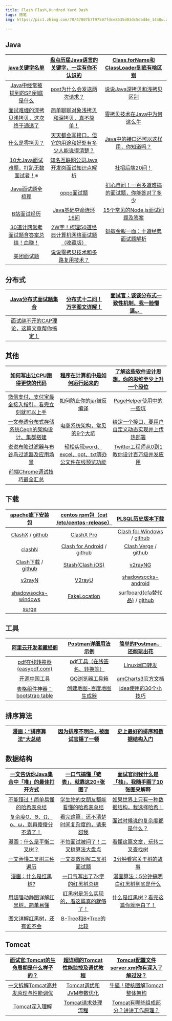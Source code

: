 ```yaml
---
title: Flash Flash,Hundred Yard Dash
tags: 随笔
img: https://pic1.zhimg.com/70/47807b7f97507fdce8535d03dc5dbd4e_1440w.avis

---
```



## Java

| [java关键字名单](https://mp.weixin.qq.com/s?__biz=MzkzODE3OTI0Ng==&mid=2247491305&idx=2&sn=c8b3f2d88d16aa3ebb9f5b674dce0a55&source=41#wechat_redirect) | [盘点历届Java语言的关键字，一定有你不认识的](https://mp.weixin.qq.com/s/Pm9Rp_xKIA8UodtmyX4iMA) | [Class.forName和ClassLoader到底有啥区别](https://mp.weixin.qq.com/s/qvKunFJfDuBesjJUIsJdXg) |
| :----------------------------------------------------------: | :----------------------------------------------------------: | :----------------------------------------------------------: |
| [Java中经常被提到的SPI到底是什么](https://mp.weixin.qq.com/s/t92OtlMD_dwk1ldCVNvHBA) | [post为什么会发送两次请求？](https://mp.weixin.qq.com/s/rcYoIbgxHLsnXzKqmcKtSg) | [说说Java深拷贝和浅拷贝区别](https://mp.weixin.qq.com/s/GOSoJrArIQrctiP3ArG6lA) |
| [面试难缠的深拷贝浅拷贝，这次终于通透了](https://mp.weixin.qq.com/s/SQB4ZteKe7-fHFzL__6cSQ) | [简单聊聊对象浅拷贝和深拷贝，真不简单！](https://mp.weixin.qq.com/s/P1mlsdacKGF0vB566fqm3g) | [零拷贝技术在Java中为何这么牛](https://mp.weixin.qq.com/s/GSzbiVge-aoDHxYCzCTALw) |
| [什么是零拷贝？](https://mp.weixin.qq.com/s/Fsw01-dXjeS4X8I-zmu8hQ) | [天天都会写接口，但它的用途和好处有多少人能说得清楚？](https://mp.weixin.qq.com/s/R7JyIRnRYEEMNKZG-aEoMw) | [Java中的接口还可以这样用，你知道吗？](https://mp.weixin.qq.com/s/NN3Zy1RGpwWUIgaatAJ4HQ) |
| [10大Java面试难题，打趴无数面试者！](https://mp.weixin.qq.com/s/Fap6REHGxmnaHOPwp94iRA)※ | [知名互联网公司Java开发岗面试知识点解析](https://mp.weixin.qq.com/s/efM15hYwgowrprWWNgbYjg) | [社招后端20问！](https://mp.weixin.qq.com/s/kbvWCme1T-_3_MaIvgH66g) |
| [Java面试题全梳理](https://mp.weixin.qq.com/s/3cqRu-STSX7aL_3kRQffTQ) | [oppo面试题](https://mp.weixin.qq.com/s/UZld1hKUgeBrYFrhQ_wjMQ) | [扪心自问！一百多道难搞的面试题，你能答对了多少](https://mp.weixin.qq.com/s/aj-WmrJsWnH2Utsbhurnbg) |
| [B站面试经历](https://mp.weixin.qq.com/s/ZbP8kBTKpnxKsogZyQL1nw) | [Java基础夺命连环16问](https://mp.weixin.qq.com/s/_JsVu1Vcj8kCl1gZc8tNXg) | [15个常见的Node.js面试问题及答案](https://mp.weixin.qq.com/s/-v3PCoVInPYpkhnO9y3SNQ) |
| [30道计网常考面试题含答案总结！血赚！](https://mp.weixin.qq.com/s/OY6oO-1dSxc9Flseal22zw) | [2W字！梳理50道经典计算机网络面试题（收藏版）](https://mp.weixin.qq.com/s/PlBwyJ4wpDeZ7J-PKw3sgA) | [蚂蚁金服一面：十道经典面试题解析](https://mp.weixin.qq.com/s/6KhtiAdDOljqQ4bzc7pSnw) |
| [美团面试题](https://mp.weixin.qq.com/s/2IUaDr5XRgWoVaGgPGsAxA) | [说说零拷贝技术和多路复用技术？](https://mp.weixin.qq.com/s/9WFyLiKaDF5ocQsnbE2w6g) |                                                              |

## 分布式

| [Java分布式面试题集合](https://mp.weixin.qq.com/s/8L713J4zzv_PfDtfdR5CRA) | [分布式十二问！万字图文详解！](https://mp.weixin.qq.com/s/TnFsKK77uyfXkckt4m1Ctw) | [面试官：谈谈分布式一致性机制，我一脸懵逼。。](https://mp.weixin.qq.com/s/e1xvvdx8oOs8ykIMgSKiuw) |
| :----------------------------------------------------------: | :----------------------------------------------------------: | :----------------------------------------------------------: |
| [面试绕不开的CAP理论，这篇文章帮你搞定！](https://mp.weixin.qq.com/s/tLfJdZ4BxlXY_wiV6-Hx8w) |                                                              |                                                              |

## 其他

| [如何写出让CPU跑得更快的代码](https://mp.weixin.qq.com/s/g6bCfbyJ0NrtSAwN3Xooqw) | [程序在计算机中是如何运行起来的](https://mp.weixin.qq.com/s/Ek3gWfzrmWrRz8ypL76UTA) | [了解这些软件设计思想，你的思维至少上升一个段位](https://mp.weixin.qq.com/s/3dF8cy9LWh5A0oGWL2p35g) |
| :----------------------------------------------------------: | :----------------------------------------------------------: | :----------------------------------------------------------: |
| [微信支付、支付宝最全接入指引，看完立刻就可以上手](https://mp.weixin.qq.com/s/emU6QyhRFXaBlkj9jerOMg) | [如何防止你的jar被反编译](https://mp.weixin.qq.com/s/AB1GN6UAsHW_nvctH_tuRQ) | [PageHelper使用中的一些坑](https://mp.weixin.qq.com/s/2FR4lmNdGmLP4qnD2F0Krw) |
| [一文参透分布式存储系统Ceph的架构设计、集群搭建](https://mp.weixin.qq.com/s/bt5Df-sY3QETgvGp3Kp8Yw) | [电商系统架构，常见的9个大坑](https://mp.weixin.qq.com/s/RnR3OyNA8PSz9CrCMP48kw) | [给定一个接口，要用户自定义动态实现并上传热部署](https://mp.weixin.qq.com/s/4Yr0J5MPvUQmDTseoJAILQ) |
| [说说布隆过滤器与布谷鸟过滤器及应用场景](https://mp.weixin.qq.com/s/q5p0v2R_FeYq2HwlrqL_xA) | [轻松实现word、excel、ppt、txt等办公文件在线预览功能](https://mp.weixin.qq.com/s/m2e8dgW0NLgB9jzYd7nS2A) | [Twitter工程师从0到1教你设计百万级并发应用](https://mp.weixin.qq.com/s/RRBFnIsxp4zXd1_Wq67ivQ) |
| [前端Chrome调试技巧最全汇总](https://mp.weixin.qq.com/s/pGFU_UILyoSFJtcdY3e9QQ) |                                                              |                                                              |

## 下载

|        [apache旗下安装包](https://dlcdn.apache.org/)         | [centos rpm包（cat /etc/centos-release）](http://vault.centos.org/) | [PLSQL历史版本下载](https://www.allroundautomations.com/registered-plsqldev/) |
| :----------------------------------------------------------: | :----------------------------------------------------------: | :----------------------------------------------------------: |
| [ClashX](https://clashx.org/) / [github](https://github.com/yichengchen/clashX) |             [ClashX Pro](https://clashxpro.org/)             | [Clash for Windows](https://clashforwindows.org/) / [github](https://github.com/Fndroid/clash_for_windows_pkg) |
|          [clashN](https://github.com/2dust/clashN)           | [Clash for Android](https://clashforandroid.org/) / [github](https://github.com/Kr328/ClashForAndroid) | [Clash Verge](https://clashverge.org/) / [github](https://github.com/zzzgydi/clash-verge) |
| [Clash下载](https://clash.top/download/) / [github](https://github.com/clashdownload) |         [Stash(Clash iOS)](https://clashstash.org/)          |         [v2rayNG](https://github.com/2dust/v2rayNG)          |
|          [v2rayN](https://github.com/2dust/v2rayN)           |          [V2rayU](https://github.com/yanue/V2rayU)           | [shadowsocks-android](https://github.com/shadowsocks/shadowsocks-android) |
| [shadowsocks-windows](https://github.com/shadowsocks/shadowsocks-windows) |    [FakeLocation](https://github.com/Lerist/FakeLocation)    | [surfboard(cfa替代品)](https://apkpure.com/surfboard/com.getsurfboard) / [github](https://github.com/getsurfboard/surfboard) |
|              [surge](https://www.nssurge.com/)               |                                                              |                                                              |

## 工具

| [阿里云开发者藏经阁](https://developer.aliyun.com/topic/ebook) | [Postman详细用法示例](https://mp.weixin.qq.com/s/ccRwb3SJBQl3Fhq8pDzl_A) | [简单的Postman，还能玩出花](https://mp.weixin.qq.com/s/YTacVjCl90CKcn8tIhM7bQ) |
| :----------------------------------------------------------: | :----------------------------------------------------------: | :----------------------------------------------------------: |
|     [pdf在线转换器(easypdf.com)](https://easypdf.com/cn)     |   [pdf工具（在线签名、转换等）](https://lightpdf.com/zh/)    | [Linux端口转发](https://blog.csdn.net/Tomorrow_Yesterday/article/details/84605297) |
|          [开源中国工具](https://tool.oschina.net/)           |        [QQ浏览器工具箱](https://tool.browser.qq.com/)        | [amCharts3官方文档](https://www.amcharts.com/docs/v3/reference/) |
| [表格组件神器：bootstrap table](https://www.cnblogs.com/landeanfen/p/4993979.html) | [创建地图-百度地图生成器](http://api.map.baidu.com/lbsapi/creatmap/index.html) | [idea使用的30个小技巧](https://mp.weixin.qq.com/s/XsBqQwZBUHfwBJBLgd2NTw) |

## 排序算法

| [漫画：“排序算法”大总结](https://mp.weixin.qq.com/s/teOGQlslb6aP4AQrx7TTzA) | [因为排序不明白，被面试官锤了一顿](https://mp.weixin.qq.com/s/hQkdAMICGU2Akonl0upbag) | [史上最好的排序和数据结构入门](https://mp.weixin.qq.com/s/8iXAupQIdbRrcsFDuKwgHA) |
| :----------------------------------------------------------: | :----------------------------------------------------------: | :----------------------------------------------------------: |

## 数据结构

| [一文告诉你Java集合中「堆」的最佳打开方式](https://mp.weixin.qq.com/s/Wy-DgsZZAeZmI19ZskERRg) | [一口气搞懂「链表」，就靠这20+张图了](https://mp.weixin.qq.com/s/oyXrWMfOBRBClbCg1j9TyQ) | [面试官问我什么是「栈」，我随手画了10张图来解释](https://mp.weixin.qq.com/s/E3WDAksQV3qjS_O8ittfBA) |
| :----------------------------------------------------------: | :----------------------------------------------------------: | :----------------------------------------------------------: |
| [不能错过！简单易懂的哈希表总结](https://mp.weixin.qq.com/s/AgkHMhITtOTf9y3jrrxsfQ) | [学生物的女朋友都能看懂的哈希表总结](https://mp.weixin.qq.com/s?__biz=Mzg3Mzc0NjUzMQ==&mid=2247497071&idx=1&sn=3a67993e5e4634ddf0880e6c02a10d4e&source=41#wechat_redirect) | [如果世界上只有一种数据结构，我选择哈希！](https://mp.weixin.qq.com/s/YA5Pj6GTMFw0nrIOseMyRg) |
| [复杂度O、Θ、Ω、o、ω，别再傻傻分不清了！](https://mp.weixin.qq.com/s/HgsQUAGWG5GOs288thM8QA) | [看完这篇，还不清楚时间复杂度的，请来怼我](https://mp.weixin.qq.com/s/z_pSFJPaEdPsWtV9o-4tUQ) | [面试时候说的复杂度都是什么？](https://mp.weixin.qq.com/s/9ZFC_vlMa0bhrXhgvWx9pw) |
| [漫画：什么是平衡二叉树？](https://mp.weixin.qq.com/s/Tbx-VZxca8Z2U8VpXl6GoA) | [不怕面试被问了！二叉树算法大盘点](https://mp.weixin.qq.com/s/T4ObPeuFzdAbkW3R5q_vLA) | [看懂这篇文章，玩转二叉查找树](https://mp.weixin.qq.com/s?__biz=MzkzODE3OTI0Ng==&mid=2247491062&idx=1&sn=3baf32b14a438ea29273add1bbae134e&source=41#wechat_redirect) |
| [一文弄懂二叉树三种遍历](https://mp.weixin.qq.com/s/38j1f-UR1uakiav5sPoCIw) | [一文高效图解二叉树面试题](https://mp.weixin.qq.com/s/QEM6Arxny0HaUasGRoSxQw) | [3分钟看完关于树的故事](https://mp.weixin.qq.com/s?__biz=MzkzODE3OTI0Ng==&mid=2247491085&idx=2&sn=ad6b30d8feb980354f5131d21f3c34b8&source=41#wechat_redirect) |
| [漫画：什么是红黑树?](https://mp.weixin.qq.com/s/X3zYwQXxq93P_XUzFmKluQ) | [一口气写出了7k字的红黑树总结](https://mp.weixin.qq.com/s/uTkORM6bQeUT2XDHHmOc4A) | [漫画算法：5分钟搞明白红黑树到底是什么](https://mp.weixin.qq.com/s/MSB-vFGqNWB26kPydBJQmQ) |
| [用超强动静图详解红黑树，简单易懂](https://mp.weixin.qq.com/s/UjP3pHXWnlIf68cplj2RRw) | [红黑树是怎么实现的，看这篇真的就够了！](https://mp.weixin.qq.com/s?__biz=MzkzODE3OTI0Ng==&mid=2247491027&idx=1&sn=70566688d09508c7355cfef38b1453a5&source=41#wechat_redirect) | [什么是红黑树？看完这篇你就明白了！](https://mp.weixin.qq.com/s/9s6c1sPN7avqwxZC7BsVUQ) |
| [图文详解红黑树，还有谁不会](https://mp.weixin.qq.com/s/Xim1IUQmGT8hKelYZwUdLA) | [B-Tree和B+Tree的比较](https://mp.weixin.qq.com/s/woNW2EDgKKkYGS9B31Jxvg) |                                                              |

## Tomcat

| [面试官:Tomcat的生命周期是什么样子的？](https://mp.weixin.qq.com/s/b3MP9eTvfEdEKw-fL2jeTw) | [超详细的Tomcat性能监控及调优教程](https://mp.weixin.qq.com/s/3i8uRr-4EOpFizie2hmogA) | [Tomcat配置文件server.xml你有深入了解过没？](https://mp.weixin.qq.com/s?__biz=Mzg2MDYzODI5Nw==&mid=2247494066&idx=2&sn=14302c80a7c6e6480dd7553a5579ce06&source=41#wechat_redirect) |
| :----------------------------------------------------------: | :----------------------------------------------------------: | :----------------------------------------------------------: |
| [一文拆解Tomcat高并发原理与性能调优](https://mp.weixin.qq.com/s/GR7iB5esMEczn687mwwc5Q) | [Tomcat调优和JVM参数优化](https://mp.weixin.qq.com/s/jmqqLbbOt3D--wksCigAOw) | [牛逼！硬核图解Tomcat整体架构](https://mp.weixin.qq.com/s/U49ZIWYRvIYYFkL-06aSXA) |
| [Tomcat深入理解](https://mp.weixin.qq.com/s?__biz=Mzg2MDYzODI5Nw==&mid=2247494316&idx=1&sn=fb6eb1b78ed195a977bdfbe92a7cc6f4&source=41#wechat_redirect) | [Tomcat请求处理流程](https://mp.weixin.qq.com/s/Miw5K0OyE4oytn4U65Hn5g) | [Tomcat有哪些组成部分？讲讲工作原理？](https://mp.weixin.qq.com/s/UilzaN7jQEza7wiwzw4bsg) |







